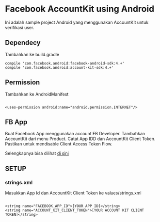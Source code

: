 # Facebook AccountKit using Android

Ini adalah sample project Android yang menggunakan AccountKit untuk verifikasi user.

## Dependecy

Tambahkan ke build.gradle

<pre><code>compile 'com.facebook.android:facebook-android-sdk:4.+'
compile 'com.facebook.android:account-kit-sdk:4.+'</pre></code>

## Permission

Tambahkan ke AndroidManifest

<pre><code>
&lt;uses-permission android:name="android.permission.INTERNET"/&gt;
</pre></code>

## FB App

Buat Facebook App menggunakan account FB Developer. Tambahkan AccountKit dari menu Product. Catat App IDD dan AccountKit Client Token. Pastikan untuk mendisable Client Access Token Flow.

Selengkapnya bisa dilihat [di sini](https://developers.facebook.com/docs/accountkit/android)

## SETUP

### strings.xml

Masukkan App Id dan AccountKit Client Token ke values/strings.xml

<pre><code>
&lt;string name="FACEBOOK_APP_ID"&gt;[YOUR APP ID]&lt;/string&gt;
&lt;string name="ACCOUNT_KIT_CLIENT_TOKEN"&gt;[YOUR ACCOUNT KIT CLIENT TOKEN]&lt;/string&gt;
</pre></code>